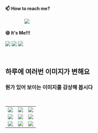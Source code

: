 #### 📫 How to reach me?
<a href="mailto:thquddnr123@gmail.com">
    <img 
        src="https://img.shields.io/badge/Gmail-d14836?style=flat-square&logo=Gmail&logoColor=white&link=mailto:thquddnr123@gmail.com"
        style="height : auto; margin-left : 60px; margin-right : 60px;"/>
</a>

#### 😄 It's Me!!!

<a href="https://cybecho.notion.site/SBU-s-Archives-854ccd3338c2456a867956f26143998a" target="_blank"><img src="https://img.shields.io/badge/Portfolio-303030?style=for-the-badge&logo=Notion&logoColor=white"/></a>
<a href="https://www.instagram.com/junk_warrior_vintage/" target="_blank"><img src="https://img.shields.io/badge/@junk_warrir_vintage-E4405F?style=for-the-badge&logo=Instagram&logoColor=white"/></a>
<a href="https://www.behance.net/thquddnr125654" target="_blank"><img src="https://img.shields.io/badge/Behance-1769FF?style=for-the-badge&logo=Behance&logoColor=white"/></a>

</br>

## 하루에 여러번 이미지가 변해요
### 뭔가 있어 보이는 이미지를 감상해 봅시다

<!--
마크업 바로보기 사이트
https://dillinger.io/ 
-->
 <br/> <table>
<tr>
<td><img src='https://www.random-art.org/img/large/417147.jpg'></td>
<td><img src='https://www.random-art.org/img/large/416742.jpg'></td>
<td><img src='https://www.random-art.org/img/large/416757.jpg'></td>
</tr>
<tr>
<td><img src='https://www.random-art.org/img/large/416654.jpg'></td>
<td><img src='https://www.random-art.org/img/large/416964.jpg'></td>
<td><img src='https://www.random-art.org/img/large/416316.jpg'></td>
</tr>
<tr>
<td><img src='https://www.random-art.org/img/large/415806.jpg'></td>
<td><img src='https://www.random-art.org/img/large/416500.jpg'></td>
<td><img src='https://www.random-art.org/img/large/416239.jpg'></td>
</tr>
</table>
